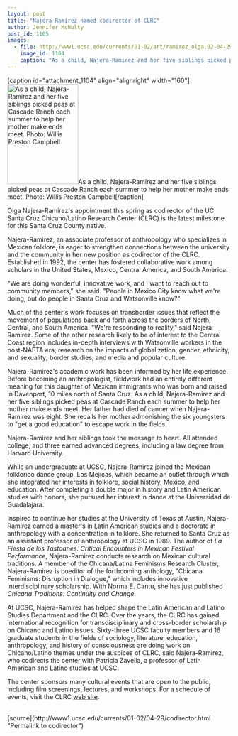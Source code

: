 ```yaml
---
layout: post
title: "Najera-Ramirez named codirector of CLRC"
author: Jennifer McNulty
post_id: 1105
images:
  - file: http://www1.ucsc.edu/currents/01-02/art/ramirez_olga.02-04-29.jpg
    image_id: 1104
    caption: "As a child, Najera-Ramirez and her five siblings picked peas at Cascade Ranch each summer to help her mother make ends meet. Photo: Willis Preston Campbell"
---
```


[caption id="attachment_1104" align="alignright" width="160"]<a href="http://localhost/mysite/wp-content/uploads/2002/04/ramirez_olga.02-04-29.jpg"><img class="size-full wp-image-1104" src="http://localhost/mysite/wp-content/uploads/2002/04/ramirez_olga.02-04-29.jpg" alt="As a child, Najera-Ramirez and her five siblings picked peas at Cascade Ranch each summer to help her mother make ends meet. Photo: Willis Preston Campbell" width="160" height="225" /></a>As a child, Najera-Ramirez and her five siblings picked peas at Cascade Ranch each summer to help her mother make ends meet. Photo: Willis Preston Campbell[/caption]
<p>
  Olga Najera-Ramirez's appointment this spring as codirector of the UC Santa Cruz Chicano/Latino Research Center (CLRC) is the latest milestone for this Santa Cruz County native.
</p>Najera-Ramirez, an associate professor of anthropology who specializes in Mexican folklore, is eager to strengthen connections between the university and the community in her new position as codirector of the CLRC. Established in 1992, the center has fostered collaborative work among scholars in the United States, Mexico, Central America, and South America.
<p>
  "We are doing wonderful, innovative work, and I want to reach out to community members," she said. "People in Mexico City know what we're doing, but do people in Santa Cruz and Watsonville know?"
</p>
<p>
  Much of the center's work focuses on transborder issues that reflect the movement of populations back and forth across the borders of North, Central, and South America. "We're responding to reality," said Najera-Ramirez. Some of the other research likely to be of interest to the Central Coast region includes in-depth interviews with Watsonville workers in the post-NAFTA era; research on the impacts of globalization; gender, ethnicity, and sexuality; border studies; and media and popular culture.
</p>
<p>
  Najera-Ramirez's academic work has been informed by her life experience. Before becoming an anthropologist, fieldwork had an entirely different meaning for this daughter of Mexican immigrants who was born and raised in Davenport, 10 miles north of Santa Cruz. As a child, Najera-Ramirez and her five siblings picked peas at Cascade Ranch each summer to help her mother make ends meet. Her father had died of cancer when Najera-Ramirez was eight. She recalls her mother admonishing the six youngsters to "get a good education" to escape work in the fields.
</p>
<p>
  Najera-Ramirez and her siblings took the message to heart. All attended college, and three earned advanced degrees, including a law degree from Harvard University.
</p>
<p>
  While an undergraduate at UCSC, Najera-Ramirez joined the Mexican folklorico dance group, Los Mejicas, which became an outlet through which she integrated her interests in folklore, social history, Mexico, and education. After completing a double major in history and Latin American studies with honors, she pursued her interest in dance at the Universidad de Guadalajara.
</p>
<p>
  Inspired to continue her studies at the University of Texas at Austin, Najera-Ramirez earned a master's in Latin American studies and a doctorate in anthropology with a concentration in folklore. She returned to Santa Cruz as an assistant professor of anthropology at UCSC in 1989. The author of <i>La Fiesta de los Tastoanes: Critical Encounters in Mexican Festival Performance</i>, Najera-Ramirez conducts research on Mexican cultural traditions. A member of the Chicana/Latina Feminisms Research Cluster, Najera-Ramirez is coeditor of the forthcoming anthology, "Chicana Feminisms: Disruption in Dialogue," which includes innovative interdisciplinary scholarship. With Norma E. Cantu, she has just published <i>Chicana Traditions: Continuity and Change</i>.
</p>
<p>
  At UCSC, Najera-Ramirez has helped shape the Latin American and Latino Studies Department and the CLRC. Over the years, the CLRC has gained international recognition for transdisciplinary and cross-border scholarship on Chicano and Latino issues. Sixty-three UCSC faculty members and 16 graduate students in the fields of sociology, literature, education, anthropology, and history of consciousness are doing work on Chicano/Latino themes under the auspices of CLRC, said Najera-Ramirez, who codirects the center with Patricia Zavella, a professor of Latin American and Latino studies at UCSC.
</p>
<p>
  The center sponsors many cultural events that are open to the public, including film screenings, lectures, and workshops. For a schedule of events, visit the CLRC <a href="http://lals.ucsc.edu/clrc/">web site</a>.<br>
  <br>

</p>
<p>

</p>
[source](http://www1.ucsc.edu/currents/01-02/04-29/codirector.html "Permalink to codirector")
